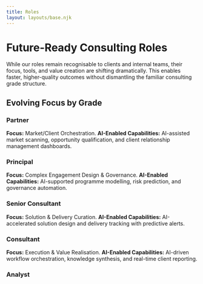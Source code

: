 ```yaml
---
title: Roles
layout: layouts/base.njk
---
```


<div class="grid-main-content">
	<h1>Future-Ready Consulting Roles</h1>
</div>

<div class="grid-main-content">
	<p>While our roles remain recognisable to clients and internal teams, their focus, tools, and value creation are shifting dramatically. This enables faster, higher-quality outcomes without dismantling the familiar consulting grade structure.</p>
	<h2>Evolving Focus by Grade</h2>
</div>

<div class="grid-main-content horizontal-group cols-3">
	<div class="group-item">
		<h3>Partner</h3>
		<p><strong>Focus:</strong> Market/Client Orchestration. <strong>AI-Enabled Capabilities:</strong> AI-assisted market scanning, opportunity qualification, and client relationship management dashboards.</p>
	</div>
	<div class="group-item">
		<h3>Principal</h3>
		<p><strong>Focus:</strong> Complex Engagement Design & Governance. <strong>AI-Enabled Capabilities:</strong> AI-supported programme modelling, risk prediction, and governance automation.</p>
	</div>
	<div class="group-item">
		<h3>Senior Consultant</h3>
		<p><strong>Focus:</strong> Solution & Delivery Curation. <strong>AI-Enabled Capabilities:</strong> AI-accelerated solution design and delivery tracking with predictive alerts.</p>
	</div>
</div>

<div class="grid-main-content horizontal-group cols-2">
	<div class="group-item">
		<h3>Consultant</h3>
		<p><strong>Focus:</strong> Execution & Value Realisation. <strong>AI-Enabled Capabilities:</strong> AI-driven workflow orchestration, knowledge synthesis, and real-time client reporting.</p>
	</div>
	<div class="group-item">
		<h3>Analyst</h3>